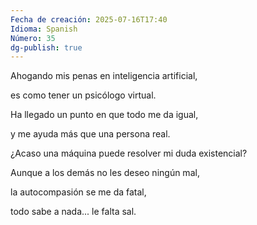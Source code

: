 ```yaml
---
Fecha de creación: 2025-07-16T17:40
Idioma: Spanish
Número: 35
dg-publish: true
---
```

Ahogando mis penas en inteligencia artificial,

es como tener un psicólogo virtual.

Ha llegado un punto en que todo me da igual,

y me ayuda más que una persona real.

  

  
¿Acaso una máquina puede resolver mi duda existencial?

Aunque a los demás no les deseo ningún mal,

la autocompasión se me da fatal,

todo sabe a nada... le falta sal.